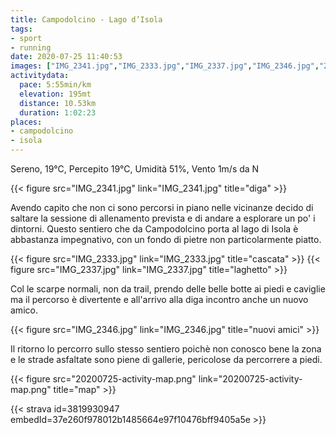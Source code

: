 ```yaml
---
title: Campodolcino - Lago d’Isola
tags:
- sport
- running
date: 2020-07-25 11:40:53
images: ["IMG_2341.jpg","IMG_2333.jpg","IMG_2337.jpg","IMG_2346.jpg","20200725-activity-map.png"]
activitydata:
  pace: 5:55min/km
  elevation: 195mt
  distance: 10.53km
  duration: 1:02:23
places:
- campodolcino
- isola
---
```


Sereno, 19°C, Percepito 19°C, Umidità 51%, Vento 1m/s da N

{{< figure src="IMG_2341.jpg" link="IMG_2341.jpg" title="diga" >}}

Avendo capito che non ci sono percorsi in piano nelle vicinanze decido di saltare la sessione di allenamento prevista e di andare a esplorare un po' i dintorni. Questo sentiero che da Campodolcino porta al lago di Isola è abbastanza impegnativo, con un fondo di pietre non particolarmente piatto. 

{{< figure src="IMG_2333.jpg" link="IMG_2333.jpg" title="cascata" >}}
{{< figure src="IMG_2337.jpg" link="IMG_2337.jpg" title="laghetto" >}}

Col le scarpe normali, non da trail, prendo delle belle botte ai piedi e caviglie ma il percorso è divertente e all'arrivo alla diga incontro anche un nuovo amico.

{{< figure src="IMG_2346.jpg" link="IMG_2346.jpg" title="nuovi amici" >}}

Il ritorno lo percorro sullo stesso sentiero poichè non conosco bene la zona e le strade asfaltate sono piene di gallerie, pericolose da percorrere a piedi.

{{< figure src="20200725-activity-map.png" link="20200725-activity-map.png" title="map" >}}


{{< strava id=3819930947 embedId=37e260f978012b1485664e97f10476bff9405a5e >}}
